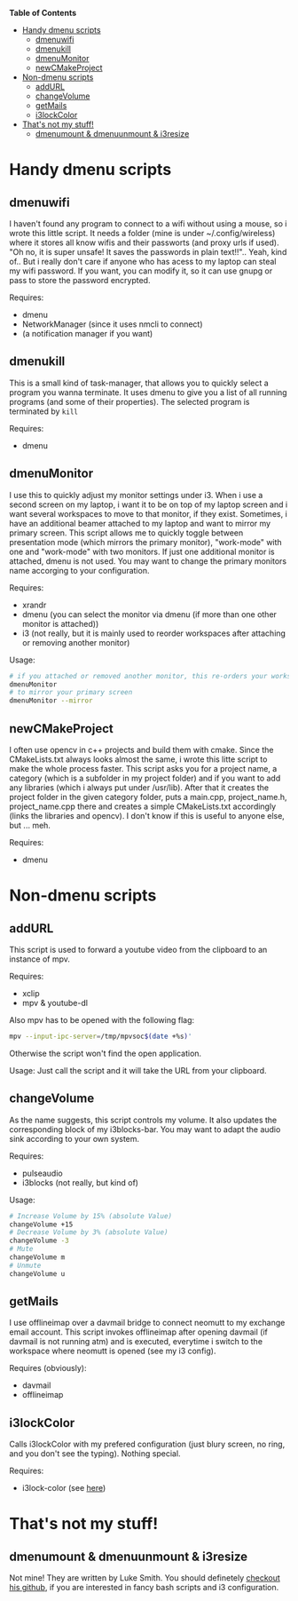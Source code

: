 <!-- markdown-toc start - Don't edit this section. Run M-x markdown-toc-refresh-toc -->
**Table of Contents**

- [Handy dmenu scripts](#handy-dmenu-scripts)
    - [dmenuwifi](#dmenuwifi)
    - [dmenukill](#dmenukill)
    - [dmenuMonitor](#dmenumonitor)
    - [newCMakeProject](#newcmakeproject)
- [Non-dmenu scripts](#non-dmenu-scripts)
    - [addURL](#addurl)
    - [changeVolume](#changevolume)
    - [getMails](#getmails)
    - [i3lockColor](#i3lockcolor)
- [That's not my stuff!](#thats-not-my-stuff)
    - [dmenumount & dmenuunmount & i3resize](#dmenumount--dmenuunmount--i3resize)

<!-- markdown-toc end -->

# Handy dmenu scripts
## dmenuwifi

I haven't found any program to connect to a wifi without using a mouse, so i wrote this little script.
It needs a folder (mine is under ~/.config/wireless) where it stores all know wifis and their passworts (and proxy urls if used).
"Oh no, it is super unsafe! It saves the passwords in plain text!!".. Yeah, kind of..
But i really don't care if anyone who has acess to my laptop can steal my wifi password.
If you want, you can modify it, so it can use gnupg or pass to store the password encrypted.

Requires:
- dmenu
- NetworkManager (since it uses nmcli to connect)
- (a notification manager if you want)

## dmenukill

This is a small kind of task-manager, that allows you to quickly select a program you wanna terminate.
It uses dmenu to give you a list of all running programs (and some of their properties).
The selected program is terminated by `kill`

Requires:
- dmenu

## dmenuMonitor

I use this to quickly adjust my monitor settings under i3. When i use a second screen on my laptop,
i want it to be on top of my laptop screen and i want several workspaces to move to that monitor, if they exist.
Sometimes, i have an additional beamer attached to my laptop and want to mirror my primary screen.
This script allows me to quickly toggle between presentation mode (which mirrors the primary monitor), "work-mode" with one and "work-mode" with two monitors.
If just one additional monitor is attached, dmenu is not used.
You may want to change the primary monitors name accorging to your configuration.

Requires:
- xrandr
- dmenu (you can select the monitor via dmenu (if more than one other monitor is attached))
- i3 (not really, but it is mainly used to reorder workspaces after attaching or removing another monitor)

Usage:
```bash
# if you attached or removed another monitor, this re-orders your workspaces
dmenuMonitor
# to mirror your primary screen
dmenuMonitor --mirror
```

## newCMakeProject

I often use opencv in c++ projects and build them with cmake. Since the CMakeLists.txt always looks almost the same,
i wrote this litte script to make the whole process faster.
This script asks you for a project name, a category (which is a subfolder in my project folder) and if you want to add any libraries
(which i always put under /usr/lib). After that it creates the project folder in the given category folder, puts a main.cpp, project_name.h, project_name.cpp there and creates a simple CMakeLists.txt accordingly (links the libraries and opencv).
I don't know if this is useful to anyone else, but ... meh.

Requires:
- dmenu

# Non-dmenu scripts
## addURL

This script is used to forward a youtube video from the clipboard to an instance of mpv.

Requires:
- xclip
- mpv & youtube-dl

Also mpv has to be opened with the following flag:
```bash
mpv --input-ipc-server=/tmp/mpvsoc$(date +%s)'
```
Otherwise the script won't find the open application.

Usage:
Just call the script and it will take the URL from your clipboard.

## changeVolume

As the name suggests, this script controls my volume. It also updates the corresponding block of my i3blocks-bar.
You may want to adapt the audio sink according to your own system.

Requires:
- pulseaudio
- i3blocks (not really, but kind of)

Usage:
```bash
# Increase Volume by 15% (absolute Value)
changeVolume +15
# Decrease Volume by 3% (absolute Value)
changeVolume -3
# Mute
changeVolume m
# Unmute
changeVolume u
```

## getMails

I use offlineimap over a davmail bridge to connect neomutt to my exchange email account.
This script invokes offlineimap after opening davmail (if davmail is not running atm) and is executed,
everytime i switch to the workspace where neomutt is opened (see my i3 config).

Requires (obviously):
- davmail
- offlineimap

## i3lockColor

Calls i3lockColor with my prefered configuration (just blury screen, no ring, and you don't see the typing).
Nothing special.

Requires:
- i3lock-color (see [here](https://github.com/PandorasFox/i3lock-color))


# That's not my stuff!
## dmenumount & dmenuunmount & i3resize

Not mine! They are written by Luke Smith.
You should definetely [checkout his github](https://gist.github.com/LukeSmithxyz), if you are interested in fancy bash scripts and i3 configuration.
